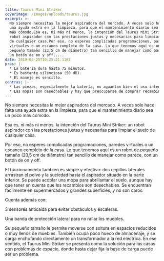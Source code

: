 ```yaml
---
title: Taurus Mini Striker
coverImage: /images/uploads/taurus.jpg
excerpt: >-
  No siempre necesitas la mejor aspiradora del mercado. A veces solo hace falta
  una ayuda extra en la limpieza, para que el mantenimiento diario sea un poco
  más cómodo.Esa es, ni más ni menos, la intención del Taurus Mini Striker: un
  robot aspirador con las prestaciones justas y necesarias para limpiar el suelo
  de cualquier casa.Por eso, no esperes complicadas programaciones, paredes
  virtuales o un escaneo completo de la casa. Lo que tenemos aquí es un robot de
  pequeño tamaño (23,5 cm de diámetro) tan sencillo de manejar como parece, con
  un botón de on y off.....
date: 2019-08-25T10:25:21.116Z
pros: |-
  * La batería dura hasta 75 minutos.
  * Es bastante silenciosa (50 dB).
  * El manejo es sencillo.
contras: |-
  * Las piezas, especialmente la batería, no aguantan bien el uso intensivo.
  * Las mopas son desechables y hay que preocuparse de comprar recambios.
---
```

No siempre necesitas la mejor aspiradora del mercado. A veces solo hace falta una ayuda extra en la limpieza, para que el mantenimiento diario sea un poco más cómodo.

Esa es, ni más ni menos, la intención del Taurus Mini Striker: un robot aspirador con las prestaciones justas y necesarias para limpiar el suelo de cualquier casa.



Por eso, no esperes complicadas programaciones, paredes virtuales o un escaneo completo de la casa. Lo que tenemos aquí es un robot de pequeño tamaño (23,5 cm de diámetro) tan sencillo de manejar como parece, con un botón de on y off.



El funcionamiento también es simple y efectivo: dos cepillos laterales arrastran el polvo y la suciedad hasta el aspirador situado en la parte inferior. Se puede acoplar una mopa para abrillantar el suelo, aunque hay que tener en cuenta que los recambios son desechables. Se encuentran fácilmente en supermercados y grandes superficies, y no son caros.



Cuenta además con:



3 sensores anticaída para evitar obstáculos y escaleras.

Una banda de protección lateral para no rallar los muebles.

Su pequeño tamaño le permite moverse con soltura en espacios reducidos o muy llenos de muebles. También ocupa poco hueco de almacenaje, y se carga enchufando directamente un transformador a la red eléctrica. En ese sentido, el Taurus Mini Striker se presenta como la solución para las casas con problemas de espacio, donde hasta dejar fija la base de carga puede ser un problema.
